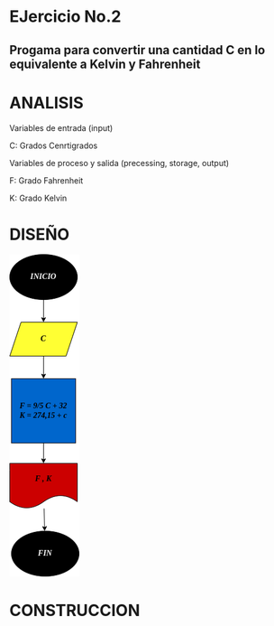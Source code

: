 # EJercicio No.2

## Progama para convertir una cantidad C en lo equivalente a Kelvin y Fahrenheit

# ANALISIS

Variables de entrada (input)

C: Grados Cenrtigrados

Variables de proceso y salida (precessing, storage, output)

F: Grado Fahrenheit

K: Grado Kelvin

# DISEÑO

![Diagrama de flujo](diagrama.png "Diagrama de flujo")

# CONSTRUCCION
